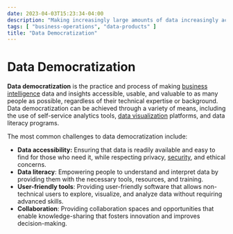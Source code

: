 ```yaml
---
date: 2023-04-03T15:23:34-04:00
description: "Making increasingly large amounts of data increasingly accessible and usable to increasingly more people"
tags: [ "business-operations", "data-products" ]
title: "Data Democratization"
---
```


# Data Democratization

**Data democratization** is the practice and process of making [business intelligence](business-intelligence.md) data and insights accessible, usable, and valuable to as many people as possible, regardless of their technical expertise or background.  Data democratization can be achieved through a variety of means, including the use of self-service analytics tools, [data visualization](data-visualizations.md) platforms, and data literacy programs.

The most common challenges to data democratization include:

* **Data accessibility:** Ensuring that data is readily available and easy to find for those who need it, while respecting privacy, [security](cybersecurity.md), and ethical concerns.
* **Data literacy**: Empowering people to understand and interpret data by providing them with the necessary tools, resources, and training.
* **User-friendly tools**: Providing user-friendly software that allows non-technical users to explore, visualize, and analyze data without requiring advanced skills.
* **Collaboration**: Providing collaboration spaces and opportunities that enable knowledge-sharing that fosters innovation and improves decision-making.
